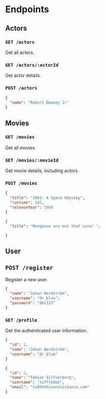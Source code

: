 # Endpoints

## Actors

### `GET /actors`

Get all actors.

### `GET /actors/:actorId`

Get actor details.

### `POST /actors`

```json
{
  "name": "Robert Downey Jr"
}
```

## Movies

### `GET /movies`

Get all movies.

### `GET /movies/:movieId`

Get movie details, including actors.

### `POST /movies`

```json
{
  "title": "2001: A Space Odyssey",
  "runtime": 185,
  "releaseYear": 1968
}
```

```json
{
  "title": "Mongoose are not that cute! ",

}
```

## User

## `POST /register`

Register a new user.

```json
{
  "name": "Johan Nordström",
  "username": "dr_blue",
  "password": "abc123"
}
```

### `GET /profile`

Get the authenticated user information.

```json
{
  "id": 1,
  "name": "Johan Nordström",
  "username": "dr_blue"
}
```

```json
{
  "id": 2,
  "name": "Tobias Silfverberg",
  "username": "tufftobbe",
  "email": "ts@thehiveresistance.com"
}
```
